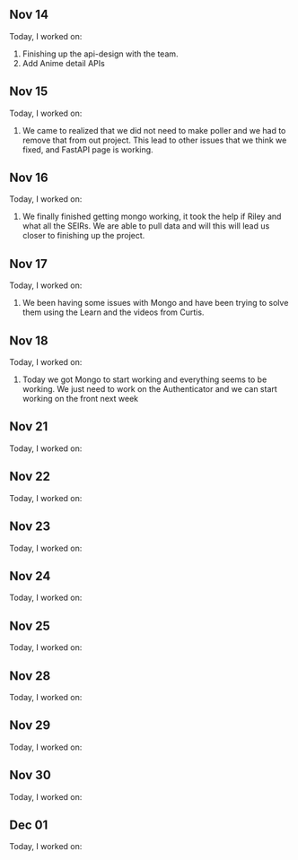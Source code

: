 ## Nov 14

Today, I worked on:

1. Finishing up the api-design with the team.
2. Add Anime detail APIs

## Nov 15

Today, I worked on:

1. We came to realized that we did not need to make poller and we had to remove that from out project. This lead to other issues that we think we fixed, and FastAPI page is working.

## Nov 16

Today, I worked on:

1. We finally finished getting mongo working, it took the help if Riley and what all the SEIRs. We are able to pull data and will this will lead us closer to finishing up the project.

## Nov 17

Today, I worked on:

1. We been having some issues with Mongo and have been trying to solve them using the Learn and the videos from Curtis.

## Nov 18

Today, I worked on:

1. Today we got Mongo to start working and everything seems to be working. We just need to work on the Authenticator and we can start working on the front next week

## Nov 21

Today, I worked on:

## Nov 22

Today, I worked on:

## Nov 23

Today, I worked on:

## Nov 24

Today, I worked on:

## Nov 25

Today, I worked on:

## Nov 28

Today, I worked on:

## Nov 29

Today, I worked on:

## Nov 30

Today, I worked on:

## Dec 01

Today, I worked on:
